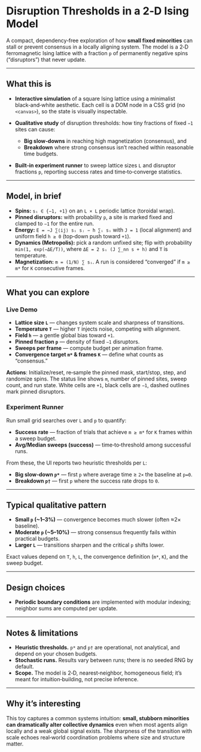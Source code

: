 # Disruption Thresholds in a 2‑D Ising Model

A compact, dependency‑free exploration of how **small fixed minorities** can stall or prevent consensus in a locally aligning system. The model is a 2‑D ferromagnetic Ising lattice with a fraction `p` of permanently negative spins (“disruptors”) that never update.

---

## What this is

* **Interactive simulation** of a square Ising lattice using a minimalist black‑and‑white aesthetic. Each cell is a DOM node in a CSS grid (no `<canvas>`), so the state is visually inspectable.
* **Qualitative study** of disruption thresholds: how tiny fractions of fixed `−1` sites can cause:

  * **Big slow‑downs** in reaching high magnetization (consensus), and
  * **Breakdown** where strong consensus isn’t reached within reasonable time budgets.
* **Built‑in experiment runner** to sweep lattice sizes `L` and disruptor fractions `p`, reporting success rates and time‑to‑converge statistics.

---

## Model, in brief

* **Spins:** `sᵢ ∈ {−1, +1}` on an `L × L` periodic lattice (toroidal wrap).
* **Pinned disruptors:** with probability `p`, a site is marked fixed and clamped to `−1` for the entire run.
* **Energy:** `E = −J ∑⟨ij⟩ sᵢ sⱼ − h ∑ᵢ sᵢ` with `J = 1` (local alignment) and uniform field `h ≥ 0` (top‑down push toward `+1`).
* **Dynamics (Metropolis):** pick a random unfixed site; flip with probability `min(1, exp(−ΔE/T))`, where `ΔE = 2 sᵢ (J ∑_nn s + h)` and `T` is temperature.
* **Magnetization:** `m = (1/N) ∑ sᵢ`. A run is considered “converged” if `m ≥ m*` for `K` consecutive frames.

---

## What you can explore

### Live Demo

* **Lattice size `L`** — changes system scale and sharpness of transitions.
* **Temperature `T`** — higher `T` injects noise, competing with alignment.
* **Field `h`** — a gentle global bias toward `+1`.
* **Pinned fraction `p`** — density of fixed `−1` disruptors.
* **Sweeps per frame** — compute budget per animation frame.
* **Convergence target `m*` & frames `K`** — define what counts as “consensus.”

**Actions**: Initialize/reset, re‑sample the pinned mask, start/stop, step, and randomize spins. The status line shows `m`, number of pinned sites, sweep count, and run state. White cells are `+1`, black cells are `−1`, dashed outlines mark pinned disruptors.

### Experiment Runner

Run small grid searches over `L` and `p` to quantify:

* **Success rate** — fraction of trials that achieve `m ≥ m*` for `K` frames within a sweep budget.
* **Avg/Median sweeps (success)** — time‑to‑threshold among successful runs.

From these, the UI reports two heuristic thresholds per `L`:

* **Big slow‑down `p*`** — first `p` where average time ≥ `2×` the baseline at `p=0`.
* **Breakdown `p†`** — first `p` where the success rate drops to `0`.

---

## Typical qualitative pattern

* **Small `p` (\~1–3%)** — convergence becomes much slower (often ≈2× baseline).
* **Moderate `p` (\~5–10%)** — strong consensus frequently fails within practical budgets.
* **Larger `L`** — transitions sharpen and the critical `p` shifts lower.

Exact values depend on `T`, `h`, `L`, the convergence definition (`m*`, `K`), and the sweep budget.

---

## Design choices

* **Periodic boundary conditions** are implemented with modular indexing; neighbor sums are computed per update.

---

## Notes & limitations

* **Heuristic thresholds.** `p*` and `p†` are operational, not analytical, and depend on your chosen budgets.
* **Stochastic runs.** Results vary between runs; there is no seeded RNG by default.
* **Scope.** The model is 2‑D, nearest‑neighbor, homogeneous field; it’s meant for intuition‑building, not precise inference.

---

## Why it’s interesting

This toy captures a common systems intuition: **small, stubborn minorities can dramatically alter collective dynamics** even when most agents align locally and a weak global signal exists. The sharpness of the transition with scale echoes real‑world coordination problems where size and structure matter.
